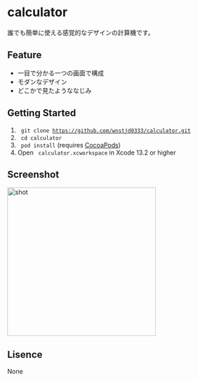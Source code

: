 # calculator
誰でも簡単に使える感覚的なデザインの計算機です。

Feature
-------------
* 一目で分かる一つの画面で構成
* モダンなデザイン
* どこかで見たようななじみ

Getting Started
-------------
1. <code> git clone https://github.com/wnstjd0333/calculator.git </code>
2. <code> cd calculator </code>
3. <code> pod install</code> (requires [CocoaPods](https://cocoapods.org))
4. Open <code> calculator.xcworkspace</code> in Xcode 13.2 or higher

Screenshot
-------------
<img width="338" alt="shot" src="https://user-images.githubusercontent.com/46039674/74410748-2e20c700-4e7d-11ea-9806-d2687bbc02d1.png">


Lisence
-------------
None

